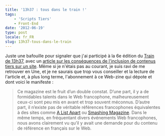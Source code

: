 ```yaml
---
title: '13h37 : tous dans le train !'
tags:
    - 'Scripts Tiers'
    - Front-End
date: '2012-06-19'
type: post
locale: fr_FR
slug: 13h37-tous-dans-le-train
---
```


Juste une bafouille pour signaler que j'ai participé à la 6e édition du [Train de 13h37](http://letrainde13h37.fr), avec un [article sur les conséquences de l'inclusion de contenus tiers sur un site](http://letrainde13h37.fr/6/scripts-tiers-appels-induits-ne-perdez-pas-le-controle-de-votre-site/). Même si je n'étais pas au courant, je suis ravi de me retrouver en Une, et je ne saurais que trop vous conseiller et la lecture de l'article et, à plus long terme, l'abonnement à ce Web-zine qui dépote et dont voici le manifeste&nbsp;:

> Ce magazine est le fruit d’un double constat. D’une part, il y a de formidables talents dans le Web francophone, malheureusement ceux-ci sont peu mis en avant et trop souvent méconnus. D’autre part, il n’existe pas de véritable références francophones équivalentes à des sites comme [A List Apart](http://alistapart.com/) ou [Smashing Magazine](http://www.smashingmagazine.com/). Dans le même temps, en fréquentant divers événements Web francophones, nous avons clairement vu qu’il y avait une demande pour du contenu de référence en français sur le Web.
